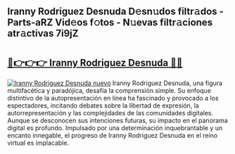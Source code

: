 ## Iranny Rodriguez Desnuda D𝚎sn𝚞dos filtr𝚊dos - Parts-aRZ Vid𝚎os f𝚘tos - N𝚞evas filtr𝚊ciones atr𝚊ctivas 7i9jZ

# <h2><a href="http://mb2d8z.tromn.icu/?c=Iranny+Rodriguez+Desnuda">🔗👉👉👉 Iranny Rodriguez Desnuda 🔗🔗</a></h2>

[![Iranny Rodriguez Desnuda nuevo](https://i.imgur.com/pEAQMta.gif)](http://mb2d8z.tromn.icu/?c=Iranny+Rodriguez+Desnuda)
Iranny Rodriguez Desnuda, una figura multifacética y paradójica, desafía la comprensión simple. Su enfoque distintivo de la autopresentación en línea ha fascinado y provocado a los espectadores, incitando debates sobre la libertad de expresión, la autorrepresentación y las complejidades de las comunidades digitales. Aunque se desconocen sus intenciones futuras, su impacto en el panorama digital es profundo. Impulsado por una determinación inquebrantable y un encanto innegable, el progreso de Iranny Rodriguez Desnuda en el reino virtual es implacable.
